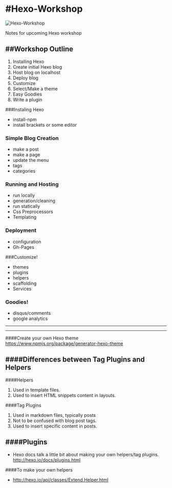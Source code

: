#Hexo-Workshop
=============

![Hexo-Workshop](http://i.imgur.com/9FBMR4O.png)


Notes for upcoming Hexo workshop

##Workshop Outline
---------------
1. Installing Hexo
2. Create initial Hexo blog
3. Host blog on localhost
4. Deploy blog
5. Customize
  1. Select/Make a theme
  2. Easy Goodies 
  3. Write a plugin



###Instaling Hexo
  * install-npm
  * install brackets or some editor


### Simple Blog Creation
  * make a post
  * make a page
  * update the menu
  * tags
  * categories


### Running and Hosting
  * run locally
  * generation/cleaning
  * run statically
  * Css Preprocessors
  * Templating

### Deployment
  * configuration
  * Gh-Pages


###Customize!
  * themes
  * plugins
  * helpers
  * scaffolding
  * Services
  
### Goodies!
  * disqus/comments
  * google analytics
  
------
------
  

####Create your own Hexo theme
https://www.npmjs.org/package/generator-hexo-theme

####Differences between Tag Plugins and Helpers
-------------------------------------------

####Helpers
1. Used in template files.
2. Used to insert HTML snippets content in layouts.

####Tag Plugins
1. Used in markdown files, typically posts
2. Not to be confused with blog post tags.
3. Used to insert specific content in posts.

####Plugins
-------
* Hexo docs talk a little bit about making your own helpers/tag plugins. http://hexo.io/docs/plugins.html

####To make your own helpers
* http://hexo.io/api/classes/Extend.Helper.html

